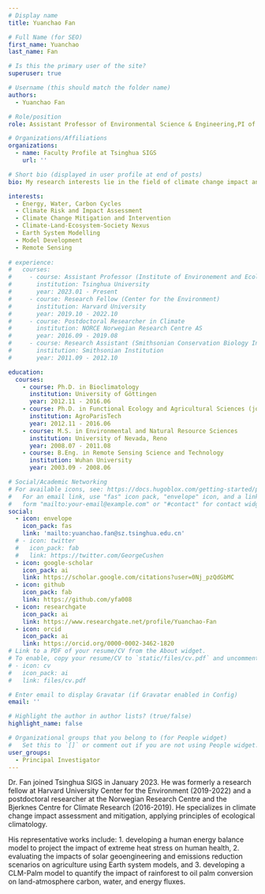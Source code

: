 ```yaml
---
# Display name
title: Yuanchao Fan

# Full Name (for SEO)
first_name: Yuanchao
last_name: Fan

# Is this the primary user of the site?
superuser: true

# Username (this should match the folder name)
authors:
  - Yuanchao Fan

# Role/position
role: Assistant Professor of Environmental Science & Engineering,PI of i-Ecoclimatology Lab

# Organizations/Affiliations
organizations:
  - name: Faculty Profile at Tsinghua SIGS
    url: ''

# Short bio (displayed in user profile at end of posts)
bio: My research interests lie in the field of climate change impact and climate mitigation. Focusing on issues in the Climate-Land-Ecosystem-Society nexus, I take an interdisciplinary approach to assessing the impact of climate change and climate intervention (including solar geoengineering) on agriculture, ecosystem, and human livability, as well as the feedback of land cover change to climate, to provide decision support for addressing climate change and building a carbon neutral society.

interests:
  - Energy, Water, Carbon Cycles
  - Climate Risk and Impact Assessment 
  - Climate Change Mitigation and Intervention
  - Climate-Land-Ecosystem-Society Nexus
  - Earth System Modelling 
  - Model Development
  - Remote Sensing
  
# experience:
#   courses:
#     - course: Assistant Professor (Institute of Environement and Ecology)
#       institution: Tsinghua University
#       year: 2023.01 - Present
#     - course: Research Fellow (Center for the Environment)
#       institution: Harvard University
#       year: 2019.10 - 2022.10
#     - course: Postdoctoral Researcher in Climate
#       institution: NORCE Norwegian Research Centre AS
#       year: 2016.09 - 2019.08
#     - course: Research Assistant (Smithsonian Conservation Biology Institute)
#       institution: Smithsonian Institution
#       year: 2011.09 - 2012.10

education:
  courses:
    - course: Ph.D. in Bioclimatology
      institution: University of Göttingen
      year: 2012.11 - 2016.06
    - course: Ph.D. in Functional Ecology and Agricultural Sciences (joint degree)
      institution: AgroParisTech
      year: 2012.11 - 2016.06
    - course: M.S. in Environmental and Natural Resource Sciences
      institution: University of Nevada, Reno
      year: 2008.07 - 2011.08
    - course: B.Eng. in Remote Sensing Science and Technology
      institution: Wuhan University
      year: 2003.09 - 2008.06

# Social/Academic Networking
# For available icons, see: https://docs.hugoblox.com/getting-started/page-builder/#icons
#   For an email link, use "fas" icon pack, "envelope" icon, and a link in the
#   form "mailto:your-email@example.com" or "#contact" for contact widget.
social:
  - icon: envelope
    icon_pack: fas
    link: 'mailto:yuanchao.fan@sz.tsinghua.edu.cn'
  # - icon: twitter
  #   icon_pack: fab
  #   link: https://twitter.com/GeorgeCushen
  - icon: google-scholar
    icon_pack: ai
    link: https://scholar.google.com/citations?user=0Nj_pzQdGbMC
  - icon: github
    icon_pack: fab
    link: https://github.com/yfa008
  - icon: researchgate
    icon_pack: ai
    link: https://www.researchgate.net/profile/Yuanchao-Fan
  - icon: orcid
    icon_pack: ai
    link: https://orcid.org/0000-0002-3462-1820
# Link to a PDF of your resume/CV from the About widget.
# To enable, copy your resume/CV to `static/files/cv.pdf` and uncomment the lines below.
# - icon: cv
#   icon_pack: ai
#   link: files/cv.pdf

# Enter email to display Gravatar (if Gravatar enabled in Config)
email: ''

# Highlight the author in author lists? (true/false)
highlight_name: false

# Organizational groups that you belong to (for People widget)
#   Set this to `[]` or comment out if you are not using People widget.
user_groups:
  - Principal Investigator
---
```


Dr. Fan joined Tsinghua SIGS in January 2023. He was formerly a research fellow at Harvard University Center for the Environment (2019-2022) and a postdoctoral researcher at the Norwegian Research Centre and the Bjerknes Centre for Climate Research (2016-2019). He specializes in climate change impact assessment and mitigation, applying principles of ecological climatology. 

His representative works include: 1. developing a human energy balance model to project the impact of extreme heat stress on human health, 2. evaluating the impacts of solar geoengineering and emissions reduction scenarios on agriculture using Earth system models, and 3. developing a CLM-Palm model to quantify the impact of rainforest to oil palm conversion on land-atmosphere carbon, water, and energy fluxes.
